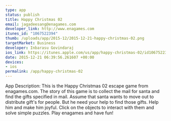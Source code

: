 ```yaml
--- 
type: app
status: publish
title: Happy Christmas 02
email: jagadeesang@enagames.com
developer_link: http://www.enagames.com
itunes_id: "1067522394"
thumb: /uploads/app/2015-12/2015-12-21-happy-christmas-02.png
targetMarket: Business
developer: Inbarasu Govindaraj
ios_link: https://itunes.apple.com/us/app/happy-christmas-02/id1067522394?mt=8
date: 2015-12-21 06:39:56.261607 +00:00
devices: 
- ios
permalink: /app/happy-christmas-02
---
```


App Description:     This is the Happy Christmas 02 escape game from enagames.com. The story of this game is to collect the mail for santa and find the gifts specified in mail. Assume that santa wants to move out to distribute gift's for people. But he need your help to find those gifts. Help him and make him joyful. Click on the objects to interact with them and solve simple puzzles. Play enagames and have fun!

